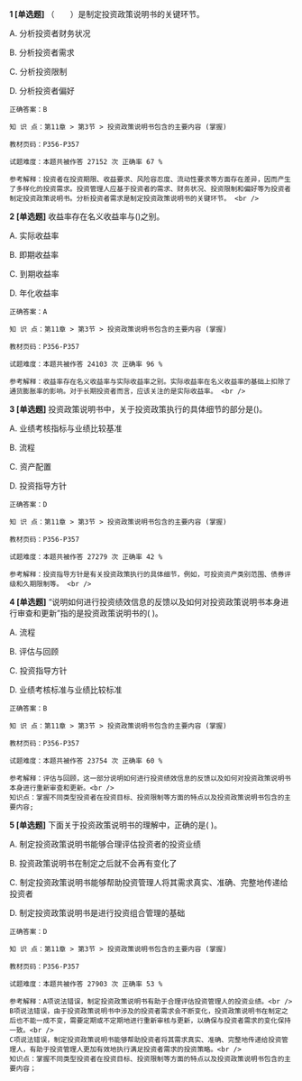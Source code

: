 **1 [单选题]** （&emsp;&emsp;）是制定投资政策说明书的关键环节。 

A. 分析投资者财务状况

B. 分析投资者需求

C. 分析投资限制

D. 分析投资者偏好 

```
正确答案：B

知 识 点：第11章 > 第3节 > 投资政策说明书包含的主要内容 (掌握)

教材页码：P356-P357

试题难度：本题共被作答 27152 次 正确率 67 %

参考解释：投资者在投资期限、收益要求、风险容忍度、流动性要求等方面存在差异，因而产生了多样化的投资需求。投资管理人应基于投资者的需求、财务状况、投资限制和偏好等为投资者制定投资政策说明书。分析投资者需求是制定投资政策说明书的关键环节。 <br />

```


**2 [单选题]** 收益率存在名义收益率与()之别。 

A. 实际收益率

B. 即期收益率

C. 到期收益率

D. 年化收益率 

```
正确答案：A

知 识 点：第11章 > 第3节 > 投资政策说明书包含的主要内容 (掌握)

教材页码：P356-P357

试题难度：本题共被作答 24103 次 正确率 96 %

参考解释：收益率存在名义收益率与实际收益率之别。实际收益率在名义收益率的基础上扣除了通货膨胀率的影响。对于长期投资者而言，应该关注的是实际收益率。 <br />

```


**3 [单选题]** 投资政策说明书中，关于投资政策执行的具体细节的部分是()。 

A. 业绩考核指标与业绩比较基准

B. 流程

C. 资产配置

D. 投资指导方针 

```
正确答案：D

知 识 点：第11章 > 第3节 > 投资政策说明书包含的主要内容 (掌握)

教材页码：P356-P357

试题难度：本题共被作答 27279 次 正确率 42 %

参考解释：投资指导方针是有关投资政策执行的具体细节，例如，可投资资产类别范围、债券评级和久期限制等。 <br />

```


**4 [单选题]** “说明如何进行投资绩效信息的反馈以及如何对投资政策说明书本身进行审查和更新”指的是投资政策说明书的( )。

A. 流程

B. 评估与回顾

C. 投资指导方针

D. 业绩考核标准与业绩比较标准 

```
正确答案：B

知 识 点：第11章 > 第3节 > 投资政策说明书包含的主要内容 (掌握)

教材页码：P356-P357

试题难度：本题共被作答 23754 次 正确率 60 %

参考解释：评估与回顾，这一部分说明如何进行投资绩效信息的反馈以及如何对投资政策说明书本身进行重新审查和更新。<br />
知识点：掌握不同类型投资者在投资目标、投资限制等方面的特点以及投资政策说明书包含的主要内容;
```


**5 [单选题]** 下面关于投资政策说明书的理解中，正确的是( )。

A. 制定投资政策说明书能够合理评估投资者的投资业绩

B. 投资政策说明书在制定之后就不会再有变化了

C. 制定投资政策说明书能够帮助投资管理人将其需求真实、准确、完整地传递给投资者

D. 制定投资政策说明书是进行投资组合管理的基础 

```
正确答案：D

知 识 点：第11章 > 第3节 > 投资政策说明书包含的主要内容 (掌握)

教材页码：P356-P357

试题难度：本题共被作答 27903 次 正确率 53 %

参考解释：A项说法错误，制定投资政策说明书有助于合理评估投资管理人的投资业绩。<br />
B项说法错误，由于投资政策说明书中涉及的投资者需求会不断变化，投资政策说明书在制定之后也不能一成不变，需要定期或不定期地进行重新审核与更新，以确保与投资者需求的变化保持一致。<br />
C项说法错误，制定投资政策说明书能够帮助投资者将其需求真实、准确、完整地传递给投资管理人，有助于投资管理人更加有效地执行满足投资者需求的投资策略。<br />
知识点：掌握不同类型投资者在投资目标、投资限制等方面的特点以及投资政策说明书包含的主要内容；
```

